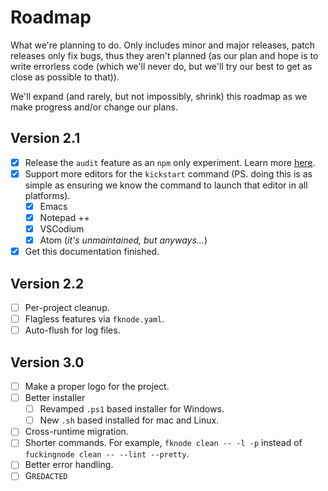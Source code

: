 <!-- markdownlint-disable md007 -->
# Roadmap

What we're planning to do. Only includes minor and major releases, patch releases only fix bugs, thus they aren't planned (as our plan and hope is to write errorless code (which we'll never do, but we'll try our best to get as close as possible to that)).

We'll expand (and rarely, but not impossibly, shrink) this roadmap as we make progress and/or change our plans.

## Version 2.1

- [X] Release the `audit` feature as an `npm` only experiment. Learn more [here](../learn/audit.md).
- [X] Support more editors for the `kickstart` command (PS. doing this is as simple as ensuring we know the command to launch that editor in all platforms).
    - [X] Emacs
    - [X] Notepad ++
    - [X] VSCodium
    - [X] Atom (_it's unmaintained, but anyways..._)
- [X] Get this documentation finished.

## Version 2.2

- [ ] Per-project cleanup.
- [ ] Flagless features via `fknode.yaml`.
- [ ] Auto-flush for log files.

## Version 3.0

- [ ] Make a proper logo for the project.
- [ ] Better installer
    - [ ] Revamped `.ps1` based installer for Windows.
    - [ ] New `.sh` based installed for mac and Linux.
- [ ] Cross-runtime migration.
- [ ] Shorter commands. For example, `fknode clean -- -l -p` instead of `fuckingnode clean -- --lint --pretty`.
- [ ] Better error handling.
- [ ] G`REDACTED`
